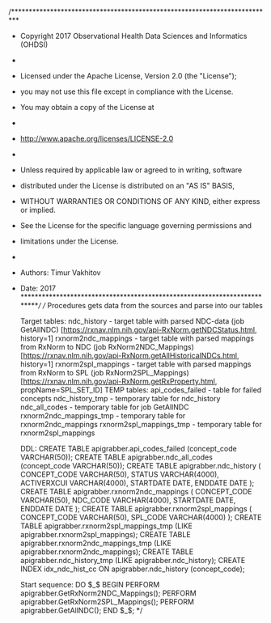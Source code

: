 /**************************************************************************
* Copyright 2017 Observational Health Data Sciences and Informatics (OHDSI)
*
* Licensed under the Apache License, Version 2.0 (the "License");
* you may not use this file except in compliance with the License.
* You may obtain a copy of the License at
*
* http://www.apache.org/licenses/LICENSE-2.0
*
* Unless required by applicable law or agreed to in writing, software
* distributed under the License is distributed on an "AS IS" BASIS,
* WITHOUT WARRANTIES OR CONDITIONS OF ANY KIND, either express or implied.
* See the License for the specific language governing permissions and
* limitations under the License.
* 
* Authors: Timur Vakhitov
* Date: 2017
**************************************************************************/
/*
	Procedures gets data from the sources and parse into our tables
	
	Target tables:
	ndc_history - target table with parsed NDC-data (job GetAllNDC) [https://rxnav.nlm.nih.gov/api-RxNorm.getNDCStatus.html, history=1]
	rxnorm2ndc_mappings - target table with parsed mappings from RxNorm to NDC (job RxNorm2NDC_Mappings) [https://rxnav.nlm.nih.gov/api-RxNorm.getAllHistoricalNDCs.html, history=1]
	rxnorm2spl_mappings - target table with parsed mappings from RxNorm to SPL (job RxNorm2SPL_Mappings) [https://rxnav.nlm.nih.gov/api-RxNorm.getRxProperty.html, propName=SPL_SET_ID]
	TEMP tables:
	api_codes_failed - table for failed concepts
	ndc_history_tmp - temporary table for ndc_history
	ndc_all_codes - temporary table for job GetAllNDC
	rxnorm2ndc_mappings_tmp - temporary table for rxnorm2ndc_mappings
	rxnorm2spl_mappings_tmp - temporary table for rxnorm2spl_mappings
	
	DDL:
	CREATE TABLE apigrabber.api_codes_failed (concept_code VARCHAR(50));
	CREATE TABLE apigrabber.ndc_all_codes (concept_code VARCHAR(50));
	CREATE TABLE apigrabber.ndc_history
	(
		CONCEPT_CODE  VARCHAR(50),
		STATUS        VARCHAR(4000),
		ACTIVERXCUI   VARCHAR(4000),
		STARTDATE     DATE,
		ENDDATE       DATE
	);
	CREATE TABLE apigrabber.rxnorm2ndc_mappings
	(
		CONCEPT_CODE  VARCHAR(50),
		NDC_CODE      VARCHAR(4000),
		STARTDATE     DATE,
		ENDDATE       DATE
	);
	CREATE TABLE apigrabber.rxnorm2spl_mappings
	(
		CONCEPT_CODE  VARCHAR(50),
		SPL_CODE      VARCHAR(4000)
	);
	CREATE TABLE apigrabber.rxnorm2spl_mappings_tmp (LIKE apigrabber.rxnorm2spl_mappings);
	CREATE TABLE apigrabber.rxnorm2ndc_mappings_tmp (LIKE apigrabber.rxnorm2ndc_mappings);
	CREATE TABLE apigrabber.ndc_history_tmp (LIKE apigrabber.ndc_history);
	CREATE INDEX idx_ndc_hist_cc ON apigrabber.ndc_history (concept_code);
	
	Start sequence:
	DO $_$
	BEGIN
		PERFORM apigrabber.GetRxNorm2NDC_Mappings();
		PERFORM apigrabber.GetRxNorm2SPL_Mappings();
		PERFORM apigrabber.GetAllNDC();
	END $_$;
*/